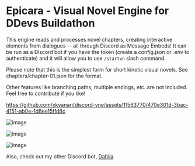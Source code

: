 # Epicara - Visual Novel Engine for DDevs Buildathon

This engine reads and processes novel chapters, creating interactive elements from dialogues -- all through Discord as Message Embeds!
It can be run as a Discord bot if you have the token (create a config.json or .env to authenticate) and it will allow you to use `/startvn` slash command.

Please note that this is the simplest form for short kinetic visual novels. See chapters/chapter-01.json for the format.

Other features like branching paths, multiple endings, etc. are not included. Feel free to contribute if you like!

https://github.com/xkyanari/discord-vne/assets/11563770/470e301d-3bac-4151-ab0e-1d8ee15ffd8c

![image](https://github.com/xkyanari/discord-vne/assets/11563770/27684535-6bb1-4938-98a0-08742239234e)

![image](https://github.com/xkyanari/discord-vne/assets/11563770/3e6df45b-e91a-4e13-af3d-c2ca5588081e)

![image](https://github.com/xkyanari/discord-vne/assets/11563770/b41a6189-469d-4a68-a21b-e569273252b9)

Also, check out my other Discord bot, [Dahlia](https://top.gg/bot/1108464420465692795).
